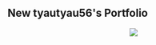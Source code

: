 ## New tyautyau56's Portfolio

<div align="center">
<img src="https://img.shields.io/badge/status-under development-orange.svg?style=for-the-badge">
</div>